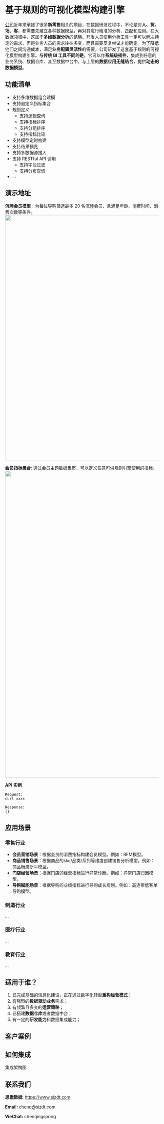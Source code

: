 # 基于规则的可视化模型构建引擎

[公司](https://www.sizdt.com)近年来承接了很多**新零售**相关的项目，在数据研发过程中，不论是对**人、货、场、客**，都需要先建立各种数据模型，再对其进行精准的分析、匹配和应用。在大数据领域中，这属于**多维数据分析**的范畴。开发人员使用分析工具一定可以解决特定的需求，但是业务人员的需求往往多变，而且需要反复尝试才能确定。为了降低他们之间沟通成本，满足**业务配置灵活性**的需要，公司研发了这套基于规则的可视化模型构建引擎。**与传统 BI 工具不同的是**，它可以作**系统级插件**，集成到任意的业务系统、数据仓库、甚至数据中台中，与上层的**数据应用无缝结合**，提供**动态的数据模型**。

## 功能清单

* 支持多维数据组合建模
* 支持自定义指标集合
* 规则定义
	* 支持逻辑查询
	* 支持指标排序
	* 支持分组排序
	* 支持指标比较
* 支持模型定时构建
* 支持结果预览
* 支持多数据源接入
* 支持 RESTful API 调用
	* 支持字段过滤
	* 支持分页查询 	
* ...

## 演示地址

**沉睡会员模型**：为每位导购筛选最多 20 名沉睡会员，且满足年龄、消费时间、消费次数等条件。
<img src="https://www.sizdt.com/modeling-case-1.png" height="800px">

**会员指标集合**: 通过会员主题数据集市，可以定义任意可供规则引擎使用的指标。
<img src="https://www.sizdt.com/data-mart-definition.png" height="1000px">

**API 实例**

```
Request:
curl xxxx

Response:
{}
```

## 应用场景

### 零售行业

* **会员营销场景**：根据会员的消费指标构建会员模型。例如：RFM模型。
* **商品销售场景**：根据商品的skc/品类/系列等维度创建销售分析模型。例如：商品畅滞断平模型。
* **门店经营场景**：根据门店的经营指标进行异常诊断。例如：异常门店归因模型。
* **导购赋能场景**：根据导购的业绩指标进行导购成长规划。例如：高连带低客单导购模型。

### 制造行业
...
### 医疗行业
...
### 教育行业
...

## 适用于谁？
1. 已完成基础的信息化建设，正在通过数字化转型**重构经营模式**；
2. 有强烈的**数据驱动业务**需求；
3. 有频繁且多变的**运营策略**；
4. 已搭建**数据仓库**或者数据中台；
5. 有一定的**研发能力**和数据集成能力；

## 客户案例

## 如何集成

集成架构图

## 联系我们
**思辙数据:** https://www.sizdt.com

**Email:** chenq@sizdt.com

**WeChat:** chenqingspring
